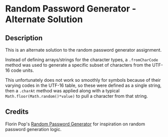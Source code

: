 # Random Password Generator - Alternate Solution

## Description

This is an alternate solution to the random password generator assignment.

Instead of defining arrays/strings for the character types, a `.fromCharCode` method was used to generate a specific subset of characters from the UTF-16 code units.

This unfortunately does not work so smoothly for symbols because of their varying codes in the UTF-16 table, so these were defined as a single string, then a `.charAt` method was applied along with a typical `Math.floor(Math.random()*value)` to pull a character from that string.

## Credits

Florin Pop's <a href="https://codepen.io/FlorinPop17/pen/BaBePej">Random Password Generator</a> for inspiration on random password generation logic.